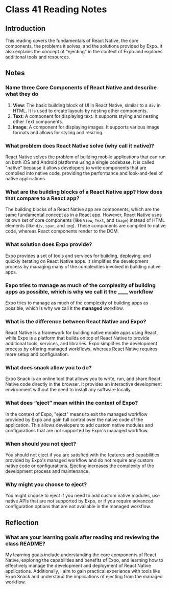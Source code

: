 # Class 41 Reading Notes

## Introduction

This reading covers the fundamentals of React Native, the core components, the problems it solves, and the solutions provided by Expo. It also explains the concept of "ejecting" in the context of Expo and explores additional tools and resources.

## Notes

### Name three Core Components of React Native and describe what they do

1. **View**: The basic building block of UI in React Native, similar to a `div` in HTML. It is used to create layouts by nesting other components.
2. **Text**: A component for displaying text. It supports styling and nesting other Text components.
3. **Image**: A component for displaying images. It supports various image formats and allows for styling and resizing.

### What problem does React Native solve (why call it native)?

React Native solves the problem of building mobile applications that can run on both iOS and Android platforms using a single codebase. It is called "native" because it allows developers to write components that are compiled into native code, providing the performance and look-and-feel of native applications.

### What are the building blocks of a React Native app? How does that compare to a React app?

The building blocks of a React Native app are components, which are the same fundamental concept as in a React app. However, React Native uses its own set of core components (like `View`, `Text`, and `Image`) instead of HTML elements (like `div`, `span`, and `img`). These components are compiled to native code, whereas React components render to the DOM.

### What solution does Expo provide?

Expo provides a set of tools and services for building, deploying, and quickly iterating on React Native apps. It simplifies the development process by managing many of the complexities involved in building native apps.

### Expo tries to manage as much of the complexity of building apps as possible, which is why we call it the ____ workflow

Expo tries to manage as much of the complexity of building apps as possible, which is why we call it the **managed** workflow.

### What is the difference between React Native and Expo?

React Native is a framework for building native mobile apps using React, while Expo is a platform that builds on top of React Native to provide additional tools, services, and libraries. Expo simplifies the development process by offering managed workflows, whereas React Native requires more setup and configuration.

### What does snack allow you to do?

Expo Snack is an online tool that allows you to write, run, and share React Native code directly in the browser. It provides an interactive development environment without the need to install any software locally.

### What does “eject” mean within the context of Expo?

In the context of Expo, "eject" means to exit the managed workflow provided by Expo and gain full control over the native code of the application. This allows developers to add custom native modules and configurations that are not supported by Expo's managed workflow.

### When should you not eject?

You should not eject if you are satisfied with the features and capabilities provided by Expo's managed workflow and do not require any custom native code or configurations. Ejecting increases the complexity of the development process and maintenance.

### Why might you choose to eject?

You might choose to eject if you need to add custom native modules, use native APIs that are not supported by Expo, or if you require advanced configuration options that are not available in the managed workflow.

## Reflection

### What are your learning goals after reading and reviewing the class README?

My learning goals include understanding the core components of React Native, exploring the capabilities and benefits of Expo, and learning how to effectively manage the development and deployment of React Native applications. Additionally, I aim to gain practical experience with tools like Expo Snack and understand the implications of ejecting from the managed workflow.
